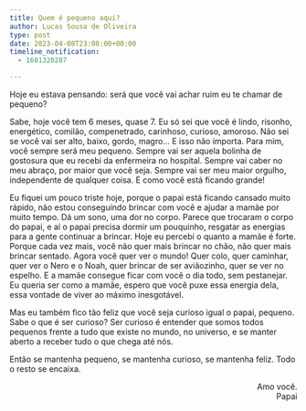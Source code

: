 ```yaml
---
title: Quem é pequeno aqui?
author: Lucas Sousa de Oliveira
type: post
date: 2023-04-08T23:08:00+00:00
timeline_notification:
  - 1681320287

---
```

Hoje eu estava pensando: será que você vai achar ruim eu te chamar de pequeno?

Sabe, hoje você tem 6 meses, quase 7. Eu só sei que você é lindo, risonho, energético, comilão, compenetrado, carinhoso, curioso, amoroso. Não sei se você vai ser alto, baixo, gordo, magro... E isso não importa. Para mim, você sempre será meu pequeno. Sempre vai ser aquela bolinha de gostosura que eu recebi da enfermeira no hospital. Sempre vai caber no meu abraço, por maior que você seja. Sempre vai ser meu maior orgulho, independente de qualquer coisa. E como você está ficando grande!

Eu fiquei um pouco triste hoje, porque o papai está ficando cansado muito rápido, não estou conseguindo brincar com você e ajudar a mamãe por muito tempo. Dá um sono, uma dor no corpo. Parece que trocaram o corpo do papai, e aí o papai precisa dormir um pouquinho, resgatar as energias para a gente continuar a brincar. Hoje eu percebi o quanto a mamãe é forte. Porque cada vez mais, você não quer mais brincar no chão, não quer mais brincar sentado. Agora você quer ver o mundo! Quer colo, quer caminhar, quer ver o Nero e o Noah, quer brincar de ser aviãozinho, quer se ver no espelho. E a mamãe consegue ficar com você o dia todo, sem pestanejar. Eu queria ser como a mamãe, espero que você puxe essa energia dela, essa vontade de viver ao máximo inesgotável.

Mas eu também fico tão feliz que você seja curioso igual o papai, pequeno. Sabe o que é ser curioso? Ser curioso é entender que somos todos pequenos frente a tudo que existe no mundo, no universo, e se manter aberto a receber tudo o que chega até nós.

Então se mantenha pequeno, se mantenha curioso, se mantenha feliz. Todo o resto se encaixa.

<p style="text-align: right">
  Amo você.<br />Papai
</p>